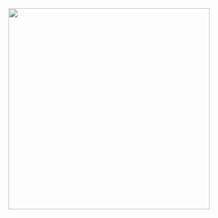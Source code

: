 <img src="https://github.com/estudiomaisum/Mobiliarios_para_primeira_infancia/assets/135167314/eb18ae38-1673-4a1d-b453-53e3d156b8a7" width="400px" />
